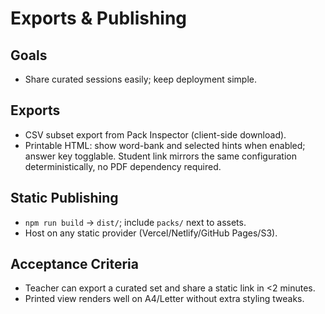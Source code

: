 # Exports & Publishing

## Goals

- Share curated sessions easily; keep deployment simple.

## Exports

- CSV subset export from Pack Inspector (client-side download).
- Printable HTML: show word-bank and selected hints when enabled; answer key togglable. Student link mirrors the same configuration deterministically, no PDF dependency required.

## Static Publishing

- `npm run build` → `dist/`; include `packs/` next to assets.
- Host on any static provider (Vercel/Netlify/GitHub Pages/S3).

## Acceptance Criteria

- Teacher can export a curated set and share a static link in <2 minutes.
- Printed view renders well on A4/Letter without extra styling tweaks.
